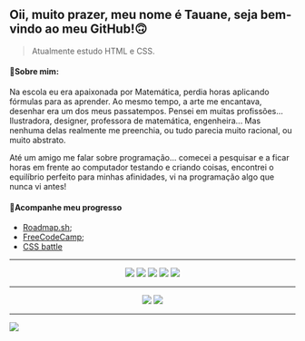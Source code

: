 ## Oii, muito prazer, meu nome é Tauane, seja bem-vindo ao meu GitHub!🙃
> Atualmente estudo HTML e CSS.

#### 👻Sobre mim:
Na escola eu era apaixonada por Matemática, perdia horas aplicando fórmulas para as aprender. Ao mesmo tempo, a arte me encantava, desenhar era um dos meus passatempos. Pensei em muitas profissões... Ilustradora, designer, professora de matemática, engenheira... 
Mas nenhuma delas realmente me preenchia, ou tudo parecia muito racional, ou muito abstrato.  

Até um amigo me falar sobre programação... comecei a pesquisar e a ficar horas em frente ao computador testando e criando coisas, encontrei o equilíbrio perfeito para minhas afinidades, vi na programação algo que nunca vi antes!

####  🎯Acompanhe meu progresso
- [Roadmap.sh](https://roadmap.sh/frontend?s=6452a785b60f0a3ce2fd0a41);
- [FreeCodeCamp](https://www.freecodecamp.org/tauane_custodio);
- [CSS battle](https://cssbattle.dev/player/tauanecustodio)

  
***  
<!-- https://dev.to/envoy_/150-badges-for-github-pnk -->
<p align="center">
  <img  src="https://img.shields.io/badge/-Notion-000000?style=for-the-badge&logo=Notion&logoColor=white"/>
  <img  src="https://img.shields.io/badge/-Visual%20Studio%20Code-23A9F2?style=for-the-badge&logo=Visual%20Studio%20Code&logoColor=white"/>
  <img  src="https://img.shields.io/badge/-Github-181717?style=for-the-badge&logo=GitHub&logoColor=white"/>
  <img  src="https://img.shields.io/badge/-Git-F44D27?style=for-the-badge&logo=Git&logoColor=white"/>
  <img  src="https://img.shields.io/badge/Markdown-000000?style=for-the-badge&logo=markdown&logoColor=white" />
  </p>  
  
--- 
<p align="center">
  <img  src="https://img.shields.io/badge/HTML5-E34F26?style=for-the-badge&logo=html5&logoColor=white" />
  <img src="https://img.shields.io/badge/CSS3-1572B6?style=for-the-badge&logo=css3&logoColor=white" />
  </p>

---
<img src="https://github-readme-stats.vercel.app/api/top-langs/?username=TauaneCustodio&theme=blue-green"/>
